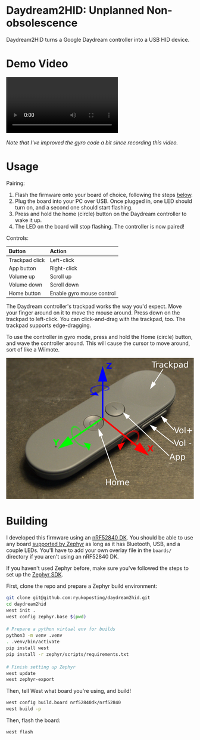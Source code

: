 # Daydream2HID: Unplanned Non-obsolescence

Daydream2HID turns a Google Daydream controller into a USB HID device.

# Demo Video

<video controls>
   <source src="https://hardfault.life/public/daydream-controller/demo.webm" type="video/webm">
</video>

*Note that I've improved the gyro code a bit since recording this video.*

# Usage

Pairing:

1. Flash the firmware onto your board of choice, following the steps [below](#building).
2. Plug the board into your PC over USB. Once plugged in, one LED should turn
   on, and a second one should start flashing.
3. Press and hold the home (circle) button on the Daydream controller to wake it
   up.
4. The LED on the board will stop flashing. The controller is now paired!

Controls:

| Button | Action |
|:------ |:------ |
| Trackpad click | Left-click |
| App button | Right-click |
| Volume up | Scroll up |
| Volume down | Scroll down |
| Home button | Enable gyro mouse control |

The Daydream controller's trackpad works the way you'd expect. Move your finger
around on it to move the mouse around. Press down on the trackpad to left-click.
You can click-and-drag with the trackpad, too. The trackpad supports
edge-dragging.

To use the controller in gyro mode, press and hold the Home (circle) button,
and wave the controller around. This will cause the cursor to move around, sort
of like a Wiimote.

![Picture of the Daydream controller with buttons labeling each button and the gyro axes](/misc/controller-axis.png)


# Building

I developed this firmware using an [nRF52840 DK]. You should be able to use any
board [supported by Zephyr] as long as it has Bluetooth, USB, and a couple
LEDs. You'll have to add your own overlay file in the `boards/` directory if
you aren't using an nRF52840 DK.

If you haven't used Zephyr before, make sure you've followed the steps to set up
the [Zephyr SDK].

First, clone the repo and prepare a Zephyr build environment:

```bash
git clone git@github.com:ryukoposting/daydream2hid.git
cd daydream2hid
west init .
west config zephyr.base $(pwd)

# Prepare a python virtual env for builds
python3 -m venv .venv
. .venv/bin/activate
pip install west
pip install -r zephyr/scripts/requirements.txt

# Finish setting up Zephyr
west update
west zephyr-export
```
Then, tell West what board you're using, and build!

```bash
west config build.board nrf52840dk/nrf52840
west build -p
```

Then, flash the board:

```bash
west flash
```

[Zephyr SDK]: https://docs.zephyrproject.org/latest/develop/getting_started/index.html#install-the-zephyr-sdk
[supported by Zephyr]: https://docs.zephyrproject.org/latest/boards/index.html#
[nRF52840 DK]: https://docs.zephyrproject.org/latest/boards/nordic/nrf52840dk/doc/index.html

